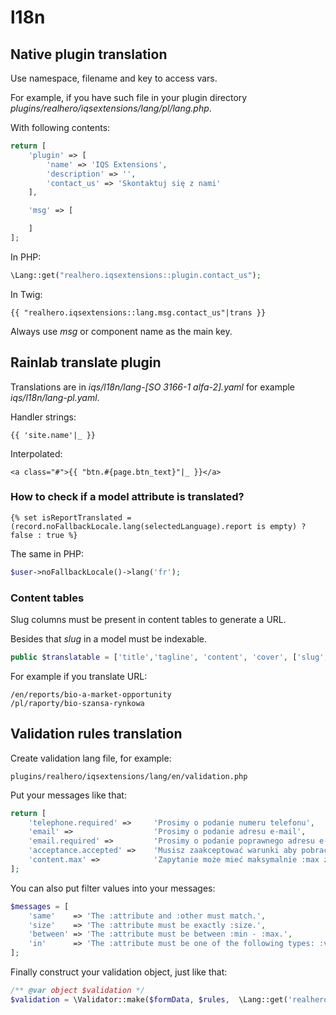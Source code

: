 # l18n

## Native plugin translation

Use namespace, filename and key to access vars.

For example, if you have such file in your plugin directory _plugins/realhero/iqsextensions/lang/pl/lang.php_. 

With following contents:

```php
return [
    'plugin' => [
        'name' => 'IQS Extensions',
        'description' => '',
        'contact_us' => 'Skontaktuj się z nami'
    ],

    'msg' => [

    ]
];
```


In PHP:

```php
\Lang::get("realhero.iqsextensions::plugin.contact_us");
```

In Twig:

```twig
{{ "realhero.iqsextensions::lang.msg.contact_us"|trans }}
```

Always use _msg_ or component name as the main key. 

## Rainlab translate plugin

Translations are in _iqs/l18n/lang-[SO 3166-1 alfa-2].yaml_ for example _iqs/l18n/lang-pl.yaml_.

Handler strings:
```
{{ 'site.name'|_ }}
```

Interpolated:
```
<a class="#">{{ "btn.#{page.btn_text}"|_ }}</a>
```

### How to check if a model attribute is translated?

```twig
{% set isReportTranslated = (record.noFallbackLocale.lang(selectedLanguage).report is empty) ? false : true %}
```

The same in PHP:

```php
$user->noFallbackLocale()->lang('fr');
```

### Content tables

Slug columns must be present in content tables to generate a URL.

Besides that _slug_ in a model must be indexable.

```php
public $translatable = ['title','tagline', 'content', 'cover', ['slug', 'index' => true] ];
```

For example if you translate URL:
```
/en/reports/bio-a-market-opportunity
/pl/raporty/bio-szansa-rynkowa
```

## Validation rules translation

Create validation lang file, for example:

```
plugins/realhero/iqsextensions/lang/en/validation.php
```

Put your messages like that:

```php
return [
    'telephone.required' =>     'Prosimy o podanie numeru telefonu',
    'email' =>                  'Prosimy o podanie adresu e-mail',
    'email.required' =>         'Prosimy o podanie poprawnego adresu e-mail',
    'acceptance.accepted' =>    'Musisz zaakceptować warunki aby pobrać plik',
    'content.max' =>            'Zapytanie może mieć maksymalnie :max znaków',
];
```

You can also put filter values into your messages:

```php
$messages = [
    'same'    => 'The :attribute and :other must match.',
    'size'    => 'The :attribute must be exactly :size.',
    'between' => 'The :attribute must be between :min - :max.',
    'in'      => 'The :attribute must be one of the following types: :values',
];
```

Finally construct your validation object, just like that:

```php
/** @var object $validation */
$validation = \Validator::make($formData, $rules,  \Lang::get('realhero.iqsextensions::validation') )
```